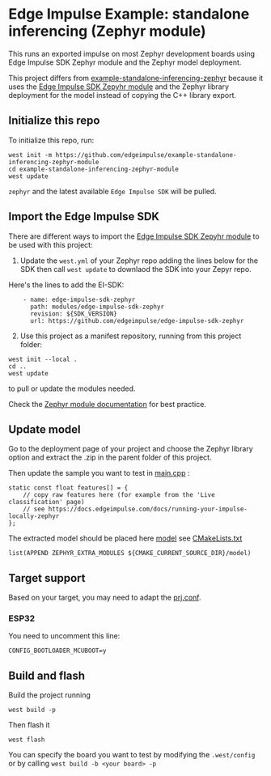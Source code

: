 # Edge Impulse Example: standalone inferencing (Zephyr module)

This runs an exported impulse on most Zephyr development boards using Edge Impulse SDK Zephyr module and the Zephyr model deployment.

This project differs from [example-standalone-inferencing-zephyr](https://github.com/edgeimpulse/example-standalone-inferencing-zephyr) because it uses the [Edge Impulse SDK Zepyhr module](https://github.com/edgeimpulse/edge-impulse-sdk-zephyr) and the Zephyr library deployment for the model instead of copying the C++ library export.

## Initialize this repo
To initialize this repo, run:
```
west init -m https://github.com/edgeimpulse/example-standalone-inferencing-zephyr-module
cd example-standalone-inferencing-zephyr-module
west update
```
`zephyr` and the latest available `Edge Impulse SDK` will be pulled.

## Import the Edge Impulse SDK
There are different ways to import the [Edge Impulse SDK Zepyhr module](https://github.com/edgeimpulse/edge-impulse-sdk-zephyr) to be used with this project:
1. Update the `west.yml` of your Zephyr repo adding the lines below for the SDK then call `west update` to downlaod the SDK into your Zepyr repo.

Here's the lines to add the EI-SDK:
```
    - name: edge-impulse-sdk-zephyr
      path: modules/edge-impulse-sdk-zephyr
      revision: ${SDK_VERSION}
      url: https://github.com/edgeimpulse/edge-impulse-sdk-zephyr
```

2. Use this project as a manifest repository, running from this project folder:
```
west init --local .
cd ..
west update
```
to pull or update the modules needed.

Check the [Zephyr module documentation](https://docs.zephyrproject.org/latest/develop/modules.html) for best practice.

## Update model
Go to the deployment page of your project and choose the Zephyr library option and extract the .zip in the parent folder of this project.

Then update the sample you want to test in [main.cpp](./src/main.cpp) :
```
static const float features[] = {
    // copy raw features here (for example from the 'Live classification' page)
    // see https://docs.edgeimpulse.com/docs/running-your-impulse-locally-zephyr
};
```

The extracted model should be placed here [model](./model/) see [CMakeLists.txt](./CMakeLists.txt)
```
list(APPEND ZEPHYR_EXTRA_MODULES ${CMAKE_CURRENT_SOURCE_DIR}/model)
```

## Target support
Based on your target, you may need to adapt the [prj.conf](./prj.conf).

### ESP32
You need to uncomment this line:
```
CONFIG_BOOTLOADER_MCUBOOT=y
```

## Build and flash
Build the project running
```
west build -p
```

Then flash it
```
west flash
```

You can specify the board you want to test by modifying the `.west/config` or by calling `west build -b <your board> -p`
